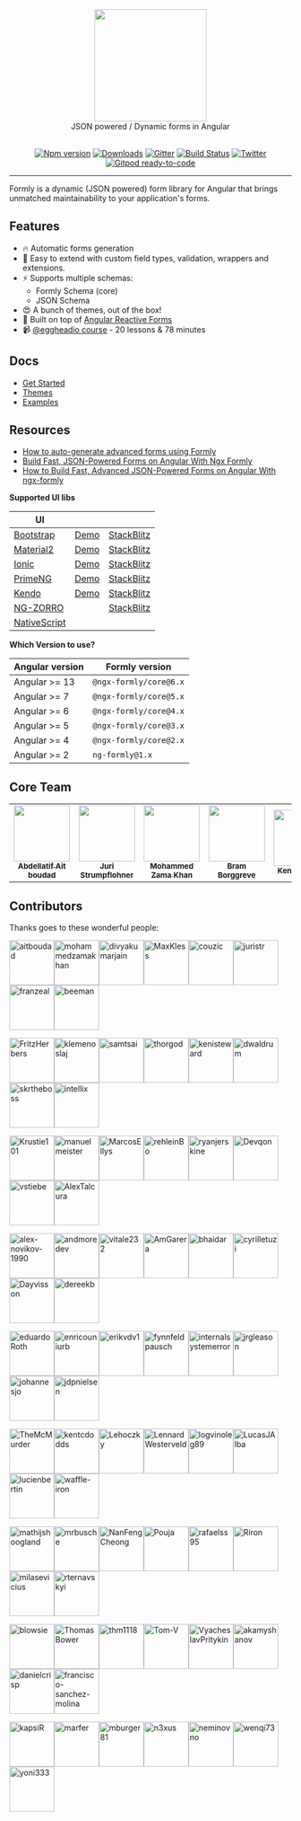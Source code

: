 <div align="center">
  <a href="https://formly.dev">
    <img width="200" src="https://raw.githubusercontent.com/ngx-formly/ngx-formly/v5/logo.svg?sanitize=true" />
  </a>
  <br />
  JSON powered / Dynamic forms in Angular
  <br /><br />

  [![Npm version](https://badge.fury.io/js/%40ngx-formly%2Fcore.svg)](https://npmjs.org/package/@ngx-formly/core)
  [![Downloads](https://img.shields.io/npm/dm/@ngx-formly/core.svg)](https://npmjs.org/package/@ngx-formly/core)
  [![Gitter](https://badges.gitter.im/formly-js/ng2-formly.svg)](https://gitter.im/formly-js/ng2-formly)
  [![Build Status](https://github.com/ngx-formly/ngx-formly/actions/workflows/ci.yml/badge.svg?branch=main)](https://github.com/ngx-formly/ngx-formly/actions/workflows/ci.yml/badge.svg?branch=main)
  [![Twitter](https://img.shields.io/badge/twitter-@formlydev-blue.svg)](https://twitter.com/formlydev)
  [![Gitpod ready-to-code](https://img.shields.io/badge/Gitpod-ready--to--code-blue?logo=gitpod)](https://gitpod.io/#https://github.com/ngx-formly/ngx-formly)
</div>

---

Formly is a dynamic (JSON powered) form library for Angular that brings unmatched maintainability to your application's forms.

## Features

- 🔥 Automatic forms generation
- 📝 Easy to extend with custom field types, validation, wrappers and extensions.
- ⚡️ Supports multiple schemas:
    - Formly Schema (core)
    - JSON Schema
- 😍 A bunch of themes, out of the box!
- 💪 Built on top of [Angular Reactive Forms](https://angular.io/guide/reactive-forms)
- 📹 [@eggheadio course](https://egghead.io/playlists/configuration-based-reactive-angular-forms-with-ngx-formly-465f) - 20 lessons & 78 minutes

## Docs

- [Get Started](https://formly.dev/guide)
- [Themes](https://formly.dev/ui)
- [Examples](https://formly.dev/examples)

## Resources

- [How to auto-generate advanced forms using Formly](https://symflower.com/en/company/blog/2022/how-to-auto-generate-forms-with-formly)
- [Build Fast, JSON-Powered Forms on Angular With Ngx Formly](https://medium.com/better-programming/build-fast-json-powered-forms-on-angular-with-ngx-formly-b7a00733e66e?source=friends_link&sk=34fc6bdc71dd15fd255af18fb3280763)
- [How to Build Fast, Advanced JSON-Powered Forms on Angular With ngx-formly](https://medium.com/better-programming/how-to-build-fast-advanced-json-powered-forms-on-angular-with-ngx-formly-77aeed406f73?source=friends_link&sk=8d4f332458a46557778a3438e8f63581)

**Supported UI libs**

| UI                                                |                                                              |                                                                   |
| ------------------------------------------------- | ------------------------------------------------------------ | ----------------------------------------------------------------- |
| [Bootstrap](https://getbootstrap.com)             | [Demo](https://formly.dev/ui/bootstrap) | [StackBlitz](https://stackblitz.com/edit/ngx-formly-ui-bootstrap) |
| [Material2](https://github.com/angular/material2) | [Demo](https://formly.dev/ui/material)  | [StackBlitz](https://stackblitz.com/edit/ngx-formly-ui-material)  |
| [Ionic](https://ionicframework.com)               | [Demo](https://formly.dev/ui/ionic)     | [StackBlitz](https://stackblitz.com/edit/ngx-formly-ui-ionic)     |
| [PrimeNG](http://primefaces.org/primeng/#/)       | [Demo](https://formly.dev/ui/primeng)   | [StackBlitz](https://stackblitz.com/edit/ngx-formly-ui-primeng)   |
| [Kendo](http://www.telerik.com/kendo-angular-ui)  | [Demo](https://formly.dev/ui/kendo)     | [StackBlitz](https://stackblitz.com/edit/ngx-formly-ui-kendo)     |
| [NG-ZORRO](http://ng.ant.design) |     | [StackBlitz](https://stackblitz.com/edit/ngx-formly-ui-ng-zorro-antd)     |
| [NativeScript](https://www.nativescript.org)      | ||

**Which Version to use?**

| Angular version | Formly version         |
| --------------- | ---------------------- |
| Angular >= 13   | `@ngx-formly/core@6.x` |
| Angular >= 7    | `@ngx-formly/core@5.x` |
| Angular >= 6    | `@ngx-formly/core@4.x` |
| Angular >= 5    | `@ngx-formly/core@3.x` |
| Angular >= 4    | `@ngx-formly/core@2.x` |
| Angular >= 2    | `ng-formly@1.x`        |

## Core Team

<table>
  <tr>
    <td align="center">
      <a href="https://github.com/aitboudad">
        <img src="https://avatars.githubusercontent.com/u/1753742?v=3" width="100px;" />
        <br />
        <sub><b>Abdellatif Ait boudad</b></sub>
      </a>
    </td>
    <td align="center">
      <a href="https://juri.dev">
        <img src="https://avatars.githubusercontent.com/u/542458" width="100px;" />
        <br />
        <sub><b>Juri Strumpflohner</b></sub>
      </a>
    </td>
    <td align="center">
      <a href="https://github.com/mohammedzamakhan">
        <img src="https://avatars.githubusercontent.com/u/2327532" width="100px;" />
        <br />
        <sub><b>Mohammed Zama Khan</b></sub>
      </a>
    </td>
    <td align="center">
      <a href="https://github.com/beeman">
        <img src="https://avatars.githubusercontent.com/u/36491" width="100px;" />
        <br />
        <sub><b>Bram Borggreve</b></sub>
      </a>
    </td>
    <td align="center">
      <a href="https://github.com/kenisteward">
        <img src="https://avatars.githubusercontent.com/u/12831669" width="100px;" />
        <br />
        <sub><b>Keni Steward</b></sub>
      </a>
    </td>
    <td align="center">
      <a href="https://github.com/MaxKless">
        <img src="https://avatars.githubusercontent.com/u/34165455" width="100px;" />
        <br />
        <sub><b>Max Kless</b></sub>
      </a>
    </td>
  </tr>
</table>

## Contributors

Thanks goes to these wonderful people:

<!-- ALL-CONTRIBUTORS-LIST:START - Do not remove or modify this section -->
[<img alt="aitboudad" src="https://avatars.githubusercontent.com/u/1753742?v=4&s=80" width="80" />](https://github.com/aitboudad)[<img alt="mohammedzamakhan" src="https://avatars.githubusercontent.com/u/2327532?v=4&s=80" width="80" />](https://github.com/mohammedzamakhan)[<img alt="divyakumarjain" src="https://avatars.githubusercontent.com/u/2039134?v=4&s=80" width="80" />](https://github.com/divyakumarjain)[<img alt="MaxKless" src="https://avatars.githubusercontent.com/u/34165455?v=4&s=80" width="80" />](https://github.com/MaxKless)[<img alt="couzic" src="https://avatars.githubusercontent.com/u/1380322?v=4&s=80" width="80" />](https://github.com/couzic)[<img alt="juristr" src="https://avatars.githubusercontent.com/u/542458?v=4&s=80" width="80" />](https://github.com/juristr)[<img alt="franzeal" src="https://avatars.githubusercontent.com/u/7455769?v=4&s=80" width="80" />](https://github.com/franzeal)[<img alt="beeman" src="https://avatars.githubusercontent.com/u/36491?v=4&s=80" width="80" />](https://github.com/beeman)

[<img alt="FritzHerbers" src="https://avatars.githubusercontent.com/u/10029682?v=4&s=80" width="80" />](https://github.com/FritzHerbers)[<img alt="klemenoslaj" src="https://avatars.githubusercontent.com/u/7548247?v=4&s=80" width="80" />](https://github.com/klemenoslaj)[<img alt="samtsai" src="https://avatars.githubusercontent.com/u/225526?v=4&s=80" width="80" />](https://github.com/samtsai)[<img alt="thorgod" src="https://avatars.githubusercontent.com/u/13910170?v=4&s=80" width="80" />](https://github.com/thorgod)[<img alt="kenisteward" src="https://avatars.githubusercontent.com/u/12831669?v=4&s=80" width="80" />](https://github.com/kenisteward)[<img alt="dwaldrum" src="https://avatars.githubusercontent.com/u/386721?v=4&s=80" width="80" />](https://github.com/dwaldrum)[<img alt="skrtheboss" src="https://avatars.githubusercontent.com/u/10209728?v=4&s=80" width="80" />](https://github.com/skrtheboss)[<img alt="intellix" src="https://avatars.githubusercontent.com/u/1162531?v=4&s=80" width="80" />](https://github.com/intellix)

[<img alt="Krustie101" src="https://avatars.githubusercontent.com/u/1636728?v=4&s=80" width="80" />](https://github.com/Krustie101)[<img alt="manuelmeister" src="https://avatars.githubusercontent.com/u/3001985?v=4&s=80" width="80" />](https://github.com/manuelmeister)[<img alt="MarcosEllys" src="https://avatars.githubusercontent.com/u/6751242?v=4&s=80" width="80" />](https://github.com/MarcosEllys)[<img alt="rehleinBo" src="https://avatars.githubusercontent.com/u/7338819?v=4&s=80" width="80" />](https://github.com/rehleinBo)[<img alt="ryanjerskine" src="https://avatars.githubusercontent.com/u/5464778?v=4&s=80" width="80" />](https://github.com/ryanjerskine)[<img alt="Devqon" src="https://avatars.githubusercontent.com/u/9316480?v=4&s=80" width="80" />](https://github.com/Devqon)[<img alt="vstiebe" src="https://avatars.githubusercontent.com/u/13326475?v=4&s=80" width="80" />](https://github.com/vstiebe)[<img alt="AlexTalcura" src="https://avatars.githubusercontent.com/u/20095773?v=4&s=80" width="80" />](https://github.com/AlexTalcura)

[<img alt="alex-novikov-1990" src="https://avatars.githubusercontent.com/u/6377930?v=4&s=80" width="80" />](https://github.com/alex-novikov-1990)[<img alt="andmoredev" src="https://avatars.githubusercontent.com/u/33256364?v=4&s=80" width="80" />](https://github.com/andmoredev)[<img alt="vitale232" src="https://avatars.githubusercontent.com/u/8504254?v=4&s=80" width="80" />](https://github.com/vitale232)[<img alt="AmGarera" src="https://avatars.githubusercontent.com/u/6021169?v=4&s=80" width="80" />](https://github.com/AmGarera)[<img alt="bhaidar" src="https://avatars.githubusercontent.com/u/1163421?v=4&s=80" width="80" />](https://github.com/bhaidar)[<img alt="cyrilletuzi" src="https://avatars.githubusercontent.com/u/555867?v=4&s=80" width="80" />](https://github.com/cyrilletuzi)[<img alt="Dayvisson" src="https://avatars.githubusercontent.com/u/12189515?v=4&s=80" width="80" />](https://github.com/Dayvisson)[<img alt="dereekb" src="https://avatars.githubusercontent.com/u/3586580?v=4&s=80" width="80" />](https://github.com/dereekb)

[<img alt="eduardoRoth" src="https://avatars.githubusercontent.com/u/5419161?v=4&s=80" width="80" />](https://github.com/eduardoRoth)[<img alt="enricouniurb" src="https://avatars.githubusercontent.com/u/38656571?v=4&s=80" width="80" />](https://github.com/enricouniurb)[<img alt="erikvdv1" src="https://avatars.githubusercontent.com/u/2014802?v=4&s=80" width="80" />](https://github.com/erikvdv1)[<img alt="fynnfeldpausch" src="https://avatars.githubusercontent.com/u/1246913?v=4&s=80" width="80" />](https://github.com/fynnfeldpausch)[<img alt="internalsystemerror" src="https://avatars.githubusercontent.com/u/1626298?v=4&s=80" width="80" />](https://github.com/internalsystemerror)[<img alt="jrgleason" src="https://avatars.githubusercontent.com/u/1319151?v=4&s=80" width="80" />](https://github.com/jrgleason)[<img alt="johannesjo" src="https://avatars.githubusercontent.com/u/1456265?v=4&s=80" width="80" />](https://github.com/johannesjo)[<img alt="jdpnielsen" src="https://avatars.githubusercontent.com/u/8746698?v=4&s=80" width="80" />](https://github.com/jdpnielsen)

[<img alt="TheMcMurder" src="https://avatars.githubusercontent.com/u/3059715?v=4&s=80" width="80" />](https://github.com/TheMcMurder)[<img alt="kentcdodds" src="https://avatars.githubusercontent.com/u/1500684?v=4&s=80" width="80" />](https://github.com/kentcdodds)[<img alt="Lehoczky" src="https://avatars.githubusercontent.com/u/31937175?v=4&s=80" width="80" />](https://github.com/Lehoczky)[<img alt="LennardWesterveld" src="https://avatars.githubusercontent.com/u/1076589?v=4&s=80" width="80" />](https://github.com/LennardWesterveld)[<img alt="logvinoleg89" src="https://avatars.githubusercontent.com/u/12018303?v=4&s=80" width="80" />](https://github.com/logvinoleg89)[<img alt="LucasJAlba" src="https://avatars.githubusercontent.com/u/2780076?v=4&s=80" width="80" />](https://github.com/LucasJAlba)[<img alt="lucienbertin" src="https://avatars.githubusercontent.com/u/10089239?v=4&s=80" width="80" />](https://github.com/lucienbertin)[<img alt="waffle-iron" src="https://avatars.githubusercontent.com/u/6912981?v=4&s=80" width="80" />](https://github.com/waffle-iron)

[<img alt="mathijshoogland" src="https://avatars.githubusercontent.com/u/7372934?v=4&s=80" width="80" />](https://github.com/mathijshoogland)[<img alt="mrbusche" src="https://avatars.githubusercontent.com/u/792378?v=4&s=80" width="80" />](https://github.com/mrbusche)[<img alt="NanFengCheong" src="https://avatars.githubusercontent.com/u/7321833?v=4&s=80" width="80" />](https://github.com/NanFengCheong)[<img alt="Pouja" src="https://avatars.githubusercontent.com/u/2385144?v=4&s=80" width="80" />](https://github.com/Pouja)[<img alt="rafaelss95" src="https://avatars.githubusercontent.com/u/11965907?v=4&s=80" width="80" />](https://github.com/rafaelss95)[<img alt="Riron" src="https://avatars.githubusercontent.com/u/5145523?v=4&s=80" width="80" />](https://github.com/Riron)[<img alt="milasevicius" src="https://avatars.githubusercontent.com/u/1790265?v=4&s=80" width="80" />](https://github.com/milasevicius)[<img alt="rternavskyi" src="https://avatars.githubusercontent.com/u/26190424?v=4&s=80" width="80" />](https://github.com/rternavskyi)

[<img alt="blowsie" src="https://avatars.githubusercontent.com/u/308572?v=4&s=80" width="80" />](https://github.com/blowsie)[<img alt="ThomasBower" src="https://avatars.githubusercontent.com/u/295527?v=4&s=80" width="80" />](https://github.com/ThomasBower)[<img alt="thm1118" src="https://avatars.githubusercontent.com/u/3632180?v=4&s=80" width="80" />](https://github.com/thm1118)[<img alt="Tom-V" src="https://avatars.githubusercontent.com/u/322654?v=4&s=80" width="80" />](https://github.com/Tom-V)[<img alt="VyacheslavPritykin" src="https://avatars.githubusercontent.com/u/819457?v=4&s=80" width="80" />](https://github.com/VyacheslavPritykin)[<img alt="akamyshanov" src="https://avatars.githubusercontent.com/u/1358330?v=4&s=80" width="80" />](https://github.com/akamyshanov)[<img alt="danielcrisp" src="https://avatars.githubusercontent.com/u/1104814?v=4&s=80" width="80" />](https://github.com/danielcrisp)[<img alt="francisco-sanchez-molina" src="https://avatars.githubusercontent.com/u/9049706?v=4&s=80" width="80" />](https://github.com/francisco-sanchez-molina)

[<img alt="kapsiR" src="https://avatars.githubusercontent.com/u/7165033?v=4&s=80" width="80" />](https://github.com/kapsiR)[<img alt="marfer" src="https://avatars.githubusercontent.com/u/1127166?v=4&s=80" width="80" />](https://github.com/marfer)[<img alt="mburger81" src="https://avatars.githubusercontent.com/u/3778892?v=4&s=80" width="80" />](https://github.com/mburger81)[<img alt="n3xus" src="https://avatars.githubusercontent.com/u/510213?v=4&s=80" width="80" />](https://github.com/n3xus)[<img alt="neminovno" src="https://avatars.githubusercontent.com/u/1468887?v=4&s=80" width="80" />](https://github.com/neminovno)[<img alt="wenqi73" src="https://avatars.githubusercontent.com/u/23337087?v=4&s=80" width="80" />](https://github.com/wenqi73)[<img alt="yoni333" src="https://avatars.githubusercontent.com/u/19931760?v=4&s=80" width="80" />](https://github.com/yoni333)
<!-- ALL-CONTRIBUTORS-LIST:END -->

